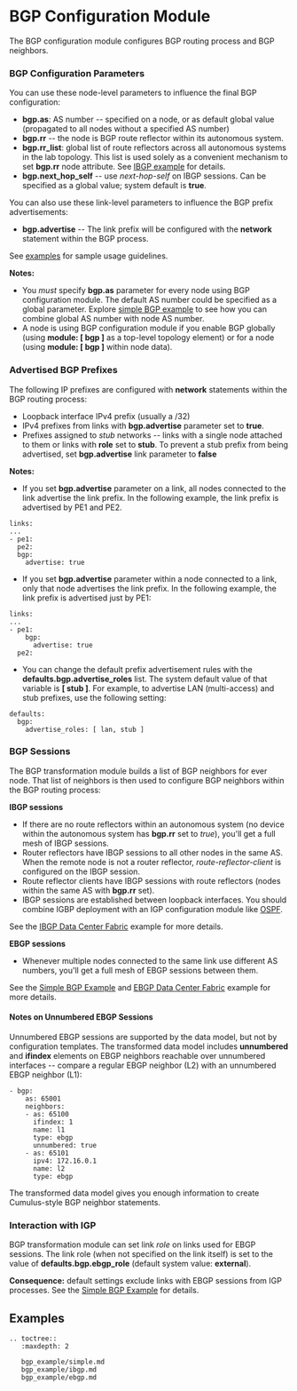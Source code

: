 # BGP Configuration Module

The BGP configuration module configures BGP routing process and BGP neighbors.

### BGP Configuration Parameters

You can use these node-level parameters to influence the final BGP configuration:

* **bgp.as**: AS number -- specified on a node, or as default global value (propagated to all nodes without a specified AS number)
* **bgp.rr** -- the node is BGP route reflector within its autonomous system.
* **bgp.rr_list**: global list of route reflectors across all autonomous systems in the lab topology. This list is used solely as a convenient mechanism to set **bgp.rr** node attribute. See [IBGP example](bgp_example/ibgp.md) for details.
* **bgp.next_hop_self** -- use *next-hop-self* on IBGP sessions. Can be specified as a global value; system default is **true**.

You can also use these link-level parameters to influence the BGP prefix advertisements:

* **bgp.advertise** -- The link prefix will be configured with the **network** statement within the BGP process.

See [examples](#examples) for sample usage guidelines.

**Notes:**
* You *must* specify **bgp.as** parameter for every node using BGP configuration module. The default AS number could be specified as a global parameter. Explore [simple BGP example](bgp_example/simple.md) to see how you can combine global AS number with node AS number.
* A node is using BGP configuration module if you enable BGP globally (using **module: [ bgp ]** as a top-level topology element) or for a node (using **module: [ bgp ]** within node data).

### Advertised BGP Prefixes

The following IP prefixes are configured with **network** statements within the BGP routing process:

* Loopback interface IPv4 prefix (usually a /32)
* IPv4 prefixes from links with **bgp.advertise** parameter set to **true**.
* Prefixes assigned to *stub* networks -- links with a single node attached to them or links with **role** set to **stub**. To prevent a stub prefix from being advertised, set **bgp.advertise** link parameter to **false**

**Notes:**
* If you set **bgp.advertise** parameter on a link, all nodes connected to the link advertise the link prefix. In the following example, the link prefix is advertised by PE1 and PE2.

```
links:
...
- pe1:
  pe2:
  bgp:
    advertise: true
``` 

* If you set **bgp.advertise** parameter within a node connected to a link, only that node advertises the link prefix. In the following example, the link prefix is advertised just by PE1:

```
links:
...
- pe1:
    bgp:
      advertise: true
  pe2:
``` 

* You can change the default prefix advertisement rules with the  **defaults.bgp.advertise_roles** list. The system default value of that variable is **[ stub ]**. For example, to advertise LAN (multi-access) and stub prefixes, use the following setting:

```
defaults:
  bgp:
    advertise_roles: [ lan, stub ]
``` 


### BGP Sessions

The BGP transformation module builds a list of BGP neighbors for ever node. That list of neighbors is then used to configure BGP neighbors within the BGP routing process:

**IBGP sessions**
* If there are no route reflectors within an autonomous system (no device within the autonomous system has **bgp.rr** set to *true*), you'll get a full mesh of IBGP sessions.
* Router reflectors have IBGP sessions to all other nodes in the same AS. When the remote node is not a router reflector, *route-reflector-client* is configured on the IBGP session.
* Route reflector clients have IBGP sessions with route reflectors (nodes within the same AS with **bgp.rr** set).
* IBGP sessions are established between loopback interfaces. You should combine IGBP deployment with an IGP configuration module like [OSPF](ospf.md).

See the [IBGP Data Center Fabric](bgp_example/ibgp.md) example for more details.

**EBGP sessions**
* Whenever multiple nodes connected to the same link use different AS numbers, you'll get a full mesh of EBGP sessions between them.

See the [Simple BGP Example](bgp_example/simple.md) and [EBGP Data Center Fabric](bgp_example/ebgp.md) example for more details.

#### Notes on Unnumbered EBGP Sessions

Unnumbered EBGP sessions are supported by the data model, but not by configuration templates. The transformed data model includes **unnumbered** and **ifindex** elements on EBGP neighbors reachable over unnumbered interfaces -- compare a regular EBGP neighbor (L2) with an unnumbered EBGP neighbor (L1):

```
- bgp:
    as: 65001
    neighbors:
    - as: 65100
      ifindex: 1
      name: l1
      type: ebgp
      unnumbered: true
    - as: 65101
      ipv4: 172.16.0.1
      name: l2
      type: ebgp
```

The transformed data model gives you enough information to create Cumulus-style BGP neighbor statements.

### Interaction with IGP

BGP transformation module can set link *role* on links used for EBGP sessions. The link role (when not specified on the link itself) is set to the value of **defaults.bgp.ebgp_role** (default system value: **external**).

**Consequence:** default settings exclude links with EBGP sessions from IGP processes. See the [Simple BGP Example](bgp_example/simple.md) for details.

## Examples

```eval_rst
.. toctree::
   :maxdepth: 2

   bgp_example/simple.md
   bgp_example/ibgp.md
   bgp_example/ebgp.md
```
